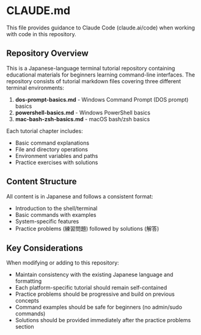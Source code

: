 # CLAUDE.md

This file provides guidance to Claude Code (claude.ai/code) when working with code in this repository.

## Repository Overview

This is a Japanese-language terminal tutorial repository containing educational materials for beginners learning command-line interfaces. The repository consists of tutorial markdown files covering three different terminal environments:

1. **dos-prompt-basics.md** - Windows Command Prompt (DOS prompt) basics
2. **powershell-basics.md** - Windows PowerShell basics  
3. **mac-bash-zsh-basics.md** - macOS bash/zsh basics

Each tutorial chapter includes:
- Basic command explanations
- File and directory operations
- Environment variables and paths
- Practice exercises with solutions

## Content Structure

All content is in Japanese and follows a consistent format:
- Introduction to the shell/terminal
- Basic commands with examples
- System-specific features
- Practice problems (練習問題) followed by solutions (解答)

## Key Considerations

When modifying or adding to this repository:
- Maintain consistency with the existing Japanese language and formatting
- Each platform-specific tutorial should remain self-contained
- Practice problems should be progressive and build on previous concepts
- Command examples should be safe for beginners (no admin/sudo commands)
- Solutions should be provided immediately after the practice problems section